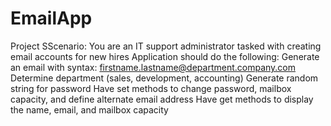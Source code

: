 # EmailApp
Project SScenario: You are an IT support administrator tasked with creating email accounts for new hires
Application should do the following:
  Generate an email with syntax: firstname.lastname@department.company.com
  Determine department (sales, development, accounting)
  Generate random string for password
  Have set methods to change password, mailbox capacity, and define alternate email address
  Have get methods to display the name, email, and mailbox capacity
